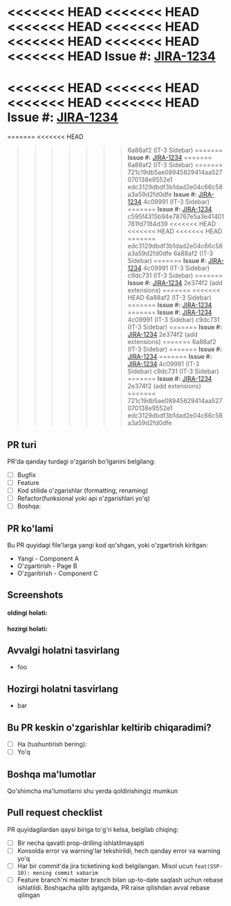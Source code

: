 <<<<<<< HEAD
<<<<<<< HEAD
<<<<<<< HEAD
<<<<<<< HEAD
<<<<<<< HEAD
<<<<<<< HEAD
<<<<<<< HEAD
**Issue #:** [JIRA-1234](https://mohirpool.atlassian.net/browse/IT-1234)
=======
<<<<<<< HEAD
<<<<<<< HEAD
<<<<<<< HEAD
<<<<<<< HEAD
**Issue #:** [JIRA-1234](https://mohirpool.atlassian.net/browse/IT-1234)
=======
=======
<<<<<<< HEAD
>>>>>>> 6a88af2 (IT-3 Sidebar)
=======
**Issue #:** [JIRA-1234](https://mohirpool.atlassian.net/browse/IT-1234)
=======
>>>>>>> 6a88af2 (IT-3 Sidebar)
=======
>>>>>>> 721c19db5ae08945829414aa527070138e9552e1
>>>>>>> edc3129dbdf3b1dad2e04c66c58a3a59d2fd0dfe
**Issue #:** [JIRA-1234](https://jira.thomsonreuters.com/browse/DUE-1234)
>>>>>>> 4c09991 (IT-3 Sidebar)
=======
**Issue #:** [JIRA-1234](https://jira.thomsonreuters.com/browse/DUE-1234)
>>>>>>> c595f4315b94e78767e5a3e41401781fd7184d39
<<<<<<< HEAD
<<<<<<< HEAD
<<<<<<< HEAD
=======
>>>>>>> edc3129dbdf3b1dad2e04c66c58a3a59d2fd0dfe
>>>>>>> 6a88af2 (IT-3 Sidebar)
=======
**Issue #:** [JIRA-1234](https://jira.thomsonreuters.com/browse/DUE-1234)
>>>>>>> 4c09991 (IT-3 Sidebar)
>>>>>>> c9dc731 (IT-3 Sidebar)
=======
**Issue #:** [JIRA-1234](https://jira.thomsonreuters.com/browse/DUE-1234)
>>>>>>> 2e374f2 (add extensions)
=======
<<<<<<< HEAD
>>>>>>> 6a88af2 (IT-3 Sidebar)
=======
**Issue #:** [JIRA-1234](https://mohirpool.atlassian.net/browse/IT-1234)
=======
**Issue #:** [JIRA-1234](https://jira.thomsonreuters.com/browse/DUE-1234)
>>>>>>> 4c09991 (IT-3 Sidebar)
>>>>>>> c9dc731 (IT-3 Sidebar)
=======
**Issue #:** [JIRA-1234](https://jira.thomsonreuters.com/browse/DUE-1234)
>>>>>>> 2e374f2 (add extensions)
=======
>>>>>>> 6a88af2 (IT-3 Sidebar)
=======
**Issue #:** [JIRA-1234](https://mohirpool.atlassian.net/browse/IT-1234)
=======
**Issue #:** [JIRA-1234](https://jira.thomsonreuters.com/browse/DUE-1234)
>>>>>>> 4c09991 (IT-3 Sidebar)
>>>>>>> c9dc731 (IT-3 Sidebar)
=======
**Issue #:** [JIRA-1234](https://jira.thomsonreuters.com/browse/DUE-1234)
>>>>>>> 2e374f2 (add extensions)
=======
>>>>>>> 721c19db5ae08945829414aa527070138e9552e1
>>>>>>> edc3129dbdf3b1dad2e04c66c58a3a59d2fd0dfe

## PR turi

PR'da qanday turdagi o'zgarish bo'lganini belgilang:

- [ ] Bugfix
- [ ] Feature
- [ ] Kod stilida o'zgarishlar (formatting, renaming)
- [ ] Refactor(funksional yoki api o'zgarishlari yo'q)
- [ ] Boshqa:

## PR ko'lami

Bu PR quyidagi file'larga yangi kod qo'shgan, yoki o'zgartirish kiritgan:

- Yangi - Component A
- O'zgartirish - Page B
- O'zgaritirish - Component C

## Screenshots

#### oldingi holati:

#### hozirgi holati:

## Avvalgi holatni tasvirlang

- foo

## Hozirgi holatni tasvirlang

- bar

## Bu PR keskin o'zgarishlar keltirib chiqaradimi?

- [ ] Ha (tushuntirish bering):
- [ ] Yo'q

## Boshqa ma'lumotlar

Qo'shimcha ma'lumotlarni shu yerda qoldirishingiz mumkun

## Pull request checklist

PR quyidagilardan qaysi biriga to'g'ri kelsa, belgilab chiqing:

- [ ] Bir necha qavatli prop-drilling ishlatilmayapti
- [ ] Konsolda error va warning'lar tekshirildi, hech qanday error va warning
      yo'q
- [ ] Har bir commit'da jira ticketining kodi belgilangan. Misol ucun
      `feat(SSP-10): mening commit xabarim`
- [ ] Feature branch'ni master branch bilan up-to-date saqlash uchun rebase
      ishlatildi. Boshqacha qilib aytganda, PR raise qilishdan avval rebase
      qilingan
